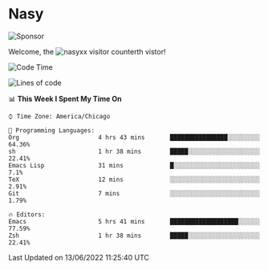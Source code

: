 # Nasy

<!--
<p align="center">
<img height="200" src="https://github-readme-stats.vercel.app/api?username=nasyxx&count_private=true&show_icons=true&theme=dracula&include_all_commits=true"/>
<img height="200" src="https://github-readme-stats.vercel.app/api/top-langs/?username=nasyxx&theme=dracula&hide=html,jupyter+notebook&count_private=true&show_icons=true"/>
</p>

  
----------------
-->

![Sponsor](https://img.shields.io/static/v1.svg?label=Sponsor&message=%E2%9D%A4&logo=GitHub&style=flat&color=pink)
 
Welcome, the ![nasyxx visitor counter](https://count.getloli.com/get/@nasyxx?theme=rule34)th vistor!
 
<!--START_SECTION:waka-->
![Code Time](http://img.shields.io/badge/Code%20Time-2%2C477%20hrs%2052%20mins-blue)

![Lines of code](https://img.shields.io/badge/From%20Hello%20World%20I%27ve%20Written-5%20Million%20lines%20of%20code-blue)

📊 **This Week I Spent My Time On** 

```text
⌚︎ Time Zone: America/Chicago

💬 Programming Languages: 
Org                      4 hrs 43 mins       ████████████████░░░░░░░░░   64.36% 
sh                       1 hr 38 mins        █████░░░░░░░░░░░░░░░░░░░░   22.41% 
Emacs Lisp               31 mins             █░░░░░░░░░░░░░░░░░░░░░░░░   7.1% 
TeX                      12 mins             ░░░░░░░░░░░░░░░░░░░░░░░░░   2.91% 
Git                      7 mins              ░░░░░░░░░░░░░░░░░░░░░░░░░   1.79%

🔥 Editors: 
Emacs                    5 hrs 41 mins       ███████████████████░░░░░░   77.59% 
Zsh                      1 hr 38 mins        █████░░░░░░░░░░░░░░░░░░░░   22.41%

```


 Last Updated on 13/06/2022 11:25:40 UTC
<!--END_SECTION:waka-->

<!-- ![visitors](https://visitor-badge.laobi.icu/badge?page_id=nasyxx.nasyxx) -->
